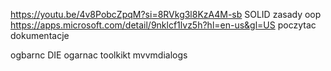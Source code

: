 https://youtu.be/4v8PobcZpqM?si=8RVkg3l8KzA4M-sb
SOLID zasady oop
https://apps.microsoft.com/detail/9nklcf1lvz5h?hl=en-us&gl=US
poczytac dokumentacje

ogbarnc DIE
ogarnac toolkikt
mvvmdialogs
